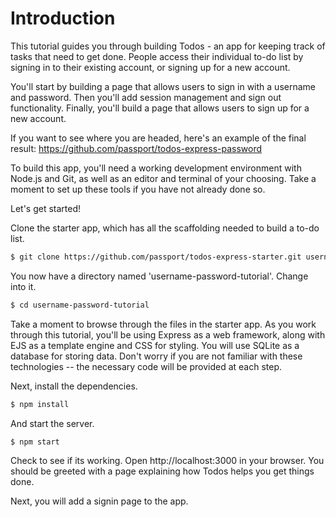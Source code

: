 # Introduction

This tutorial guides you through building Todos - an app for keeping track of tasks that need to get done. People access their individual to-do list by signing in to their existing account, or signing up for a new account.

You'll start by building a page that allows users to sign in with a username and password. Then you'll add session management and sign out functionality. Finally, you'll build a page that allows users to sign up for a new account.

If you want to see where you are headed, here's an example of the final result: https://github.com/passport/todos-express-password

To build this app, you'll need a working development environment with Node.js and Git, as well as an editor and terminal of your choosing. Take a moment to set up these tools if you have not already done so.

Let's get started!

Clone the starter app, which has all the scaffolding needed to build a to-do list.

```sh
$ git clone https://github.com/passport/todos-express-starter.git username-password-tutorial
```

You now have a directory named 'username-password-tutorial'. Change into it.

```sh
$ cd username-password-tutorial
```

Take a moment to browse through the files in the starter app. As you work through this tutorial, you'll be using Express as a web framework, along with EJS as a template engine and CSS for styling. You will use SQLite as a database for storing data. Don't worry if you are not familiar with these technologies -- the necessary code will be provided at each step.

Next, install the dependencies.

```sh
$ npm install
```

And start the server.

```sh
$ npm start
```

Check to see if its working. Open http://localhost:3000 in your browser. You should be greeted with a page explaining how Todos helps you get things done.

Next, you will add a signin page to the app.
